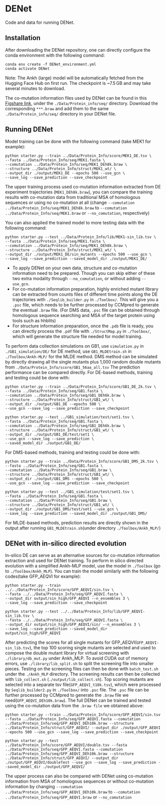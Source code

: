 # DENet
Code and data for running DENet.

## Installation ##
After downloading the DENet repository, one can directly configure the conda environment with the following command:
```
conda env create -f DENet_environment.yml
conda activate DENet
```

Note: The Ankh (large) model will be automatically fetched from the Hugging Face Hub on first run. The checkpoint is ~7.5 GB and may take several minutes to download.

The co-mutation information files used by DENet can be found in this [Figshare link](https://figshare.com/s/2224ffd3d20231ea8a45), under the `./Data/Protein_info/seq/` directory. Download the corresponding `***.braw` and add them to the same `./Data/Protein_info/seq/` directory in your DENet file. 

## Running DENet ##
Model training can be done with the following command (take MEK1 for example):
```
python starter.py --train ../Data/Protein_Info/score/MEK1_DE.tsv \
--fasta ../Data/Protein_Info/seq/MEK1.fasta \
--comutation ../Data/Protein_Info/seq/MEK1_DEh8k.braw \
--structure ../Data/Protein_Info/struct/MEK1_wt/ \
--output_dir ./output/MEK1_DE --epochs 500 --use_gcn \
--save_log --save_prediction --save_checkpoint
```
The upper training process used co-mutation information extracted from DE experiment trajectories (`MEK1_DEh8k.braw`), you can compare the training results with co-mutation data from traditional MSA of homologous sequences or using no co-mutation at all (change `--comutation ../Data/Protein_Info/seq/MEK1_DEh8k.braw` to `--comutation ../Data/Protein_Info/seq/MEK1.braw` or `--no_comutation`, respectively)

You can also applied the trained model to more testing data with the following command:
```
python starter.py --test ../Data/Protein_Info/lib/MEK1-sin_lib.tsv \
--fasta ../Data/Protein_Info/seq/MEK1.fasta \
--comutation ../Data/Protein_Info/seq/MEK1_DEh8k.braw \
--structure ../Data/Protein_Info/struct/MEK1_wt/ \
--output_dir ./output/MEK1_DE/sin_mutants --epochs 500 --use_gcn \
--save_log --save_prediction --saved_model_dir ./output/MEK1_DE/
```
- To apply DENet on your own data, structure and co-mutation information need to be prepared. Though you can skip either of these two extra modality through `--no_comutation`, or without adding `--use_gcn`. 
- For co-mutation information preparation, highly enriched mutant library can be extracted from counts files of different time points along the DE trajectories with `./Seqlib_builder.py` in `./Toolbox/`. This will give you a `.psc` file, which needs to be further processed by CCMpred to generate the eventual `.braw` file. (For DMS data, `.psc` file can be obtained through homologous sequence searching and MSA of the target protein using tools such as hhblits)
- For structure information preparation, once the `.pdb` file is ready, you can directly process the `.pdf` file with `./StructMap.py` in `./Toolbox/`, which will generate the structure file needed for model training.

To perform data collection simulations on GB1, use `simulation.py` in `./GB1_simulation/DE/` for DE method, use `GB1_MLDEtrain.sh` in `./Toolbox/Ankh-MLP/` for the MLDE method. DMS method can be simulated by directly drawing all the single mutants plus 1,000 random double mutants from `./Data/Protein_Info/score/GB1_56aa_all.tsv`
The prediction performance can be compared directly.
For DE-based methods, training and testing could be done with:
```
python starter.py --train ../Data/Protein_Info/score/GB1_DE_2k.tsv \
--fasta ../Data/Protein_Info/seq/GB1.fasta \
--comutation ../Data/Protein_Info/seq/GB1_DEh6k.braw \
--structure ../Data/Protein_Info/struct/GB1_wt/ \
--output_dir ./output/GB1_DE --epochs 500 \
--use_gcn --save_log --save_prediction --save_checkpoint

python starter.py --test ../GB1_simulation/test/set1.tsv \
--fasta ../Data/Protein_Info/seq/GB1.fasta \
--comutation ../Data/Protein_Info/seq/GB1_DEh6k.braw \
--structure ../Data/Protein_Info/struct/GB1_wt/ \
--output_dir ./output/GB1_DE/test/set1 \
--use_gcn --save_log --save_prediction \
--saved_model_dir ./output/GB1_DE/
```
For DMS-based methods, training and testing could be done with:
```
python starter.py --train ../Data/Protein_Info/score/GB1_DMS_2k.tsv \
--fasta ../Data/Protein_Info/seq/GB1.fasta \
--comutation ../Data/Protein_Info/seq/GB1.braw \
--structure ../Data/Protein_Info/struct/GB1_wt/ \
--output_dir ./output/GB1_DMS --epochs 500 \
--use_gcn --save_log --save_prediction --save_checkpoint

python starter.py --test ../GB1_simulation/test/set1.tsv \
--fasta ../Data/Protein_Info/seq/GB1.fasta \
--comutation ../Data/Protein_Info/seq/GB1.braw \
--structure ../Data/Protein_Info/struct/GB1_wt/ \
--output_dir ./output/GB1_DMS/test/set1 --use_gcn \
--save_log --save_prediction --saved_model_dir ./output/GB1_DMS/
```
For MLDE-based methods, prediction results are directly shown in the output after running `GB1_MLDEtrain.sh`(under directory `./Toolbox/Ankh_MLP/`)

## DENet with in-silico directed evolution ##
In-silico DE can serve as an alternative sources for co-mutation information extraction and used for DENet training.
To perform in silico directed evolution with a simplified Ankh-MLP model, use the model in `./Toolbox` (go to  `./Toolbox/Ankh_MLP`). You can train the model similarly with the following codes(take GFP_AEQVI for example):
```
python starter.py --train ../../Data/Protein_Info/score/GFP_AEQVI/sin.tsv \
--fasta ../../Data/Protein_Info/seq/GFP_AEQVI.fasta \
--output_dir output/sin_high/GFP_AEQVI --n_ensembles 3 \
--save_log --save_prediction --save_checkpoint

python starter.py --test ../../Data/Protein_Info/lib/GFP_AEQVI-sin_lib.tsv \
--fasta ../../Data/Protein_Info/seq/GFP_AEQVI.fasta \
--output_dir output/sin_high/GFP_AEQVI/sin/ --n_ensembles 3 \
--save_log --save_prediction --saved_model_dir output/sin_high/GFP_AEQVI
```
After predicting the scores for all single mutants for GFP_AEQVI(`GFP_AEQVI-sin_lib.tsv`), the top 100 scoring single mutants are selected and used to compose the double mutant library for virtual screening with `./library/db_mut.py` under Ankh_MLP. To avoid CUDA out of memory errors, use `./library/lib_split.sh` to split the screening file into smaller pieces. 
Testing on the screening files can then be done with `batch_test.sh` under the `./Ankh_MLP` directory.
The screening results can then be collected with `lib_collect.sh` (`./output/lib_collect.sh`).
Top scoring mutants are selected into a separate tsv file(`GFP_AEQVI_t10k.tsv`), which were processed by `Seqlib_builder2.py` in `./Toolbox/` into `.psc` file. The `.psc` file can be further processed by CCMpred to generate the `.braw` file we need(`GFP_AEQVI_DEh10k.braw`).
The full DENet can be trained and tested using the co-mutation data from the `.braw file` we obtained above:
```
python starter.py --train ../Data/Protein_Info/score/GFP_AEQVI/sin.tsv --fasta ../Data/Protein_Info/seq/GFP_AEQVI.fasta --comutation ../Data/Protein_Info/seq/GFP_AEQVI_DEh10k.braw --structure ../Data/Protein_Info/struct/GFP_AEQVI/ --output_dir ./output/GFP_AEQVI --epochs 500 --use_gcn --save_log --save_prediction --save_checkpoint

python starter.py --test ../Data/Protein_Info/score/GFP_AEQVI/double.tsv --fasta ../Data/Protein_Info/seq/GFP_AEQVI.fasta --comutation ../Data/Protein_Info/seq/GFP_AEQVI_DEh10k.braw --structure ../Data/Protein_Info/struct/GFP_AEQVI/ --output_dir ./output/GFP_AEQVI/doubleTest --use_gcn --save_log --save_prediction --saved_model_dir ./output/GFP_AEQVI/
```
The upper process can also be compared with DENet using co-mutation information from MSA of homologous sequences or without co-mutation information by changing `--comutation ../Data/Protein_Info/seq/GFP_AEQVI_DEh10k.braw` to `--comutation ../Data/Protein_Info/seq/GFP_AEQVI.braw` or `--no_comutation`

